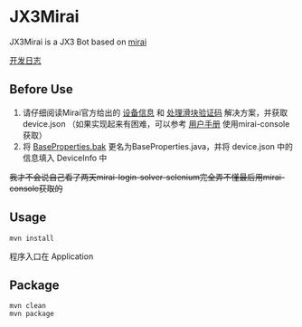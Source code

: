 # JX3Mirai
JX3Mirai is a JX3 Bot based on [mirai](https://github.com/mamoe/mirai)

[开发日志](DevelopmentLog.md)

## Before Use
1. 请仔细阅读Mirai官方给出的 [设备信息](https://github.com/mamoe/mirai/blob/dev/docs/Bots.md#%E8%AE%BE%E5%A4%87%E4%BF%A1%E6%81%AF) 和 [处理滑块验证码](https://github.com/mamoe/mirai/blob/dev/docs/Bots.md#%E5%A4%84%E7%90%86%E6%BB%91%E5%8A%A8%E9%AA%8C%E8%AF%81%E7%A0%81) 解决方案，并获取 device.json
   （如果实现起来有困难，可以参考 [用户手册](https://github.com/mamoe/mirai/blob/dev/docs/UserManual.md) 使用mirai-console获取）
2. 将 [BaseProperties.bak](src/main/java/top/yuany3721/JX3Mirai/util/BaseProperties.bak) 更名为BaseProperties.java，并将 device.json 中的信息填入 DeviceInfo 中

~~我才不会说自己看了两天mirai-login-solver-selenium完全弄不懂最后用mirai-console获取的~~


## Usage
```shell
mvn install
```
程序入口在 Application

## Package
```shell
mvn clean
mvn package
```
